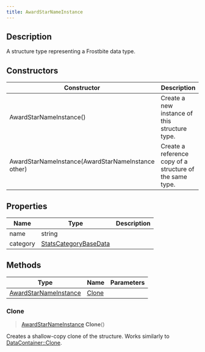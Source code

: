 ```yaml
---
title: AwardStarNameInstance
---
```

## Description

A structure type representing a Frostbite data type.

## Constructors

| Constructor                                        | Description                                              |
| -------------------------------------------------- | -------------------------------------------------------- |
| AwardStarNameInstance()                            | Create a new instance of this structure type.            |
| AwardStarNameInstance(AwardStarNameInstance other) | Create a reference copy of a structure of the same type. |

## Properties

| Name     | Type                                           | Description |
| -------- | ---------------------------------------------- | ----------- |
| name     | string                                         |             |
| category | [StatsCategoryBaseData](StatsCategoryBaseData) |             |

## Methods

| Type                                           | Name            | Parameters |
| ---------------------------------------------- | --------------- | ---------- |
| [AwardStarNameInstance](AwardStarNameInstance) | [Clone](#clone) |            |

### Clone

> [AwardStarNameInstance](AwardStarNameInstance) **Clone**()

Creates a shallow-copy clone of the structure. Works similarly to [DataContainer::Clone](/vext/ref/shared/class/datacontainer#clone).
